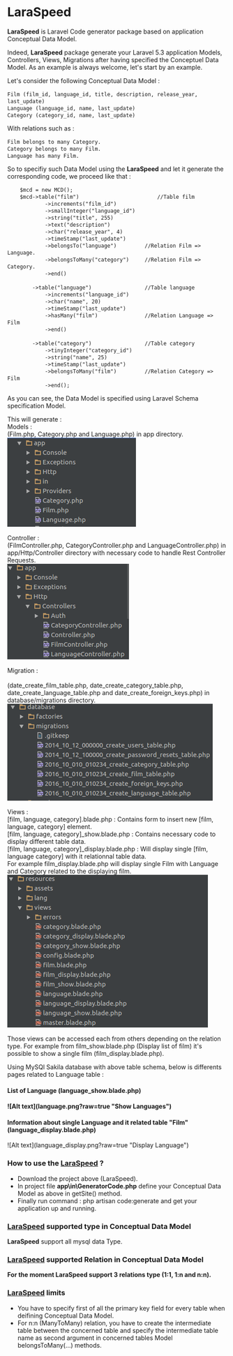# LaraSpeed

<b>LaraSpeed</b> is Laravel Code generator package based on application Conceptual Data Model.

Indeed, <b>LaraSpeed</b> package generate your Laravel 5.3 application Models, Controllers, Views, Migrations after having specified the Conceptuel Data Model. As an example is always welcome, let's start by an example.

Let's consider the following Conceptual Data Model  :

    Film (film_id, language_id, title, description, release_year, last_update)
    Language (language_id, name, last_update)
    Category (category_id, name, last_update)
    
With relations such as :

    Film belongs to many Category.
    Category belongs to many Film.
    Language has many Film.

So to specifiy such Data Model using the <b>LaraSpeed</b> and let it generate the corresponding code, we proceed like that :
        
        $mcd = new MCD();
        $mcd->table("film")                         //Table film
                ->increments("film_id")           
                ->smallInteger("language_id")
                ->string("title", 255)            
                ->text("description")             
                ->char("release_year", 4)         
                ->timeStamp("last_update")
                ->belongsTo("language")         //Relation Film => Language.
                ->belongsToMany("category")     //Relation Film => Category.
                ->end()

            ->table("language")                 //Table language
                ->increments("language_id")
                ->char("name", 20)
                ->timeStamp("last_update")
                ->hasMany("film")               //Relation Language => Film
                ->end()

            ->table("category")                 //Table category
                ->tinyInteger("category_id")
                ->string("name", 25)
                ->timeStamp("last_update")
                ->belongsToMany("film")         //Relation Category => Film
                ->end();
  
As you can see, the Data Model is specified using Laravel Schema specification Model.

This will generate :<br/>
  Models :<br/>
  (Film.php, Category.php and Language.php) in app directory.<br/>
     ![Alt text](model.png?raw=true "Models")
  
  Controller :<br/>
  (FilmController.php, CategoryController.php and LanguageController.php) in app/Http/Controller directory with necessary code  to handle Rest Controller Requests.<br/>
   ![Alt text](controller.png?raw=true "Controllers")
 
 Migration :<br/><br/>
 (date_create_film_table.php, date_create_category_table.php, date_create_language_table.php and date_create_foreign_keys.php) in database/migrations directory.<br/>
    ![Alt text](migrations.png?raw=true "Migrations")
  
  Views :<br/>
    [film, language, category].blade.php : Contains form to insert new [film, language, category] element.<br/>
    [film, language, category]_show.blade.php : Contains necessary code to display different table data.<br/>
    [film, language, category]_display.blade.php : Will display single [film, language category] with it relationnal table data.<br/>
      For example film_display.blade.php will display single Film with Language and Category related to the displaying film.<br/>
    ![Alt text](view.png?raw=true "Views")   
  
  Those views can be accessed each from others depending on the relation type.
  For example from film_show.blade.php (Display list of film) it's possible to show a single film (film_display.blade.php).
  
  Using MySQl Sakila database with above table schema, below is differents pages related to Language table :<br/>
  
  <h4>List of Language (language_show.blade.php)<h4>
  ![Alt text](language.png?raw=true "Show Languages")  
  
  <h4>Information about single Language and it related table "Film" (language_display.blade.php)</h4>
  ![Alt text](language_display.png?raw=true "Display Language") 
  
  <h3>How to use the <u><b>LaraSpeed</b></u> ?</h3>
  
 <ul>
 <li>Download the project above (LaraSpeed).</li>
 <li>In project file <b>app\in\GeneratorCode.php</b> define your Conceptual Data Model as above in getSite() method.</li>
 <li>Finally run command : php artisan code:generate and get your application up and running.</li>
 </ul>
  
<h3><u><b>LaraSpeed</b></u> supported type in Conceptual Data Model</h3>
  <b>LaraSpeed</b> support all mysql data Type.

<h3><u><b>LaraSpeed</b></u> supported Relation in Conceptual Data Model</h3>
  <b>For the moment LaraSpeed support 3 relations type (1:1, 1:n and n:n).</b>
  
<h3><u><b>LaraSpeed</b></u> limits</h3>
   <ul>
   <li>You have to specify first of all the primary key field for every table when deifining Conceptual Data Model.</li>
   <li> For n:n (ManyToMany) relation, you have to create the intermediate table between the concerned table and specify        the intermediate table name as second argument in concerned tables Model belongsToMany(...) methods.   
   </li>
   </ul>
 
